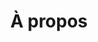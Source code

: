 ---
title: À propos
description: >-
  This is a desc
titre: Planiselect - Spécialistes en installation de réseaux informatiques
slug: a-propos
layout: a-propos
image: null
i18nlanguage: en
draft: false
section1:
  titre: 40 ans de clients satisfaits
  description: >-
    L’entreprise est en affaires depuis 1979 sous le nom de Câblage R.P., et ensuite, depuis 1989, sous le nom de Planiselect Inc. Nous sommes fiers d’en être à la troisième génération, de père en fils, de chef d’entreprise toujours aussi passionné. Nous mettons à votre service une équipe de techniciens tous plus rigoureux les uns que les autres.


    LEVITON, qui nous certifie depuis de nombreuses années, n’hésite pas à recommander Planiselect inc. pour des projets d’envergure. La rigueur de nos installations nous confère une réputation enviable dans le domaine du câblage structuré et nos clients connaissent la qualité de notre travail. Afin de fournir un produit plus large, nous avons au fil des ans ajouté la fibre optique, l’intercommunication et nous sommes maintenant certifiés TOA. 
icons:
  - icon: /img/ico/connector-wire.svg
    titre: "01. Expérience"
    description: "En affaire depuis plus de 40 ans, Planiselect est l'entreprise québécoise avec le plus d'expertise en câblage structuré."
  - icon: /img/ico/checklist.svg
    titre: "02. Connaissance"
    description: "Fort d'une équipe de techniciens qualifiés, vous pouvez comptez sur nous vous guider vers le type d'installation qui répondra à vos besoins"
  - icon: /img/ico/handshake.svg
    titre: "03. Fiabilité"
    description: "Au fil des années, Planiselect a fait ses preuves et s'est taillé une réputation en servant certaines des plus grosses entreprises au Québec."
  - icon: /img/ico/cle-en-main.svg
    titre: "04. Clé en main"
    description: "Nous facilitons l'avancement de votre projet en vous supportant dans toute les étapes de sa réalisation, de l'idéation à l'installation."
gallery:
  - image: /img/gal1.jpg
  - image: /img/gal4.jpg
section2:
  titre: Notre histoire
  description: >-
    Planiselect inc. a une fierté qui se traduit dans la qualité de nos travaux et la satisfaction de nos clients. Nous serions heureux de travailler avec vous et vous faire bénéficier de notre expérience.
  gallery:
    - image: /img/historique-planiselect1.jpeg
    - image: /img/historique-planiselect2.jpeg
    - image: /img/historique-planiselect3.jpeg
    - image: /img/historique-planiselect4.jpeg
    - image: /img/historique-planiselect5.jpeg
    - image: /img/historique-planiselect6.jpeg
    - image: /img/historique-planiselect7.jpeg
    - image: /img/historique-planiselect8.jpeg
  btn1:
    txt: Nous contacter
    link: contactPage
  btn2:
    txt: Nos clients
    link: clientsPage
timeline:
  - date1: 1979
    date2: 
    text: >-
      Bell Canada invite Robert Paquette à soumissionner pour un contrat de câblage téléphonique. Il fonde **« Installation de Câbles R.P. »** et obtient le contrat. Avec son fils, Alain Paquette, il fera le câblage téléphonique pour la ville de Laval, où il s’installera par la suite sur la rue Alexandre. Rapidement, la compagnie décroche le contrat pour l’Est de Montréal, et ensuite le Centre-ville. Installation de Câbles R.P. passera de 1 à 22 équipes d’installateurs de 1979 à 1989. Petit fait inusité : leur contrat avec Bell va les amener à faire les services d’appels du côté résidentiel, dont changer les petites ampoules dans les téléphones Princesse. Il feront aussi l’entretien des cabines téléphoniques.
  - date1: Circa
    date2: 1981
    text: >-
      Il débute une longue relation d’affaires avec la RIO pour le câblage. Ils signent aussi des contrats avec la ville de Laval. 
  - date1: 1982
    date2: 
    text: >-
      L’expansion rapide de la compagnie les oblige à occuper des locaux sur Rose de Lima et ensuite très rapidement sur la rue Godin dans le parc Industriel.
  - date1: 1983
    date2:
    text: >-
      Ils aménagent sur la rue St-Nicholas. Ils y resteront environ 4 ans.
  - date1: Circa
    date2: 1986
    text: >-
      Ils gagnent des contrats de câblage téléphonique avec des compagnies comme Incotel, Mitel et autres dans le même domaine.  
  - date1: 1987
    date2: 
    text: >-
      Ils occuperont une place d’affaire sur la rue le Corbusier 
  - date1: 1989
    date2:
    text: >-
      Alain Paquette, le fils, achète l’entreprise Planiselect de Ottawa. Michel Gaudet, un des anciens propriétaires, restera avec la nouvelle administration pendant quelques années afin de continuer le développement dans la région d’Ottawa. C’est sous la bannière Planiselect Inc. qu’ils commenceront les installations de câblage structuré. Ils signent des contrats avec IBM pour l’installation de AS-400. Ils acquièrent l’accréditation pour les produits IBM et continueront les installations pour IBM jusqu’en 1990.
  - date1: 1993
    date2:
    text: >-
      Ils signent plusieurs contrats, entre autres avec Microtech (système d’alarme). Ils changeront d’adresse de nouveau pour s’établir sur la rue Industriel dans Vimont.  
  - date1: 1994
    date2:  
    text: >-
      « Installation de Câbles R.P. » signe un contrat marquant avec la maison mère de Hydro-Québec pour tout le câblage informatique.
  - date1: 1996
    date2:  
    text: >-
      Bell fonde la Cie « Entourage Technology Solutions Inc » et, par le fait même, le contrat avec « Installations de Câbles R.P. » n’est pas renouvelé et se termine en 1997.   
  - date1: 1997
    date2:  
    text: >-
      Ils font le câblage pour le Château Frontenac à Québec.   
  - date1: 2000
    date2:   
    text: >-
      Ils établiront leur domicile permanent avec l’achat d’une bâtisse à leur adresse actuelle, sur la rue Léo-Lacombe.  
  - date1: 2003
    date2: 
    text: >-
      Ils gagnent des clients comme le Château Montebello, l’Hôtel Reine Élizabeth et la Commission des Normes du travail.  
  - date1: 2005
    date2: 
    text: >-
      Ils se voient attribuer le contrat de câblage pour la nouvelle ligne du Métro de Laval.
  - date1: 2008
    date2: 
    text: >-
      En 2000, « Installation de Câbles R.P. » subit le déclin continuel des contrats de câblage téléphonique traditionnel. En 2008, quand le fondateur Robert Paquette décède, Installation de Câbles R.P. cesse complètement ses opérations. Le reste des projets en cours est transféré à Planiselect Inc.
  - date1: 2017
    date2: 
    text: >-
      Aujourd’hui, Joël Paquette, le petit fils de Robert Paquette, administre avec son père Alain la continuation des opérations de Planiselect Inc. Les certifications, les accréditations ainsi que les contrats se multiplient.
titre3: Notre équipe d'expérience
titre4: Nos partenaires
---